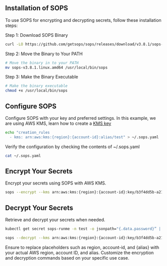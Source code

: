 ## Installation of SOPS

To use SOPS for encrypting and decrypting secrets, follow these installation steps:

Step 1: Download SOPS Binary

```sh {"id":"01HRQ889ED4XMYJ854F19AH21E"}
curl -LO https://github.com/getsops/sops/releases/download/v3.8.1/sops-v3.8.1.linux.amd64
```

Step 2: Move the Binary to Your PATH

```sh {"id":"01HRQ88TT2RK0AX08N30BWK3PR"}
# Move the binary in to your PATH
mv sops-v3.8.1.linux.amd64 /usr/local/bin/sops
```

Step 3: Make the Binary Executable

```sh {"id":"01HRQ894MN8TG1YM7CCPC0R9DT"}
# Make the binary executable
chmod +x /usr/local/bin/sops
```

## Configure SOPS

Configure SOPS with your key and preferred settings. In this example, we are using AWS KMS, learn how to create a [KMS key](https://docs.aws.amazon.com/kms/latest/developerguide/create-keys.html)

```sh {"id":"01HRQ8AFJBJVENQ3NB8RM29H2J"}
echo "creation_rules
  - kms: arn:aws:kms:{region}:{account-id}:alias/test" > ~/.sops.yaml
```

Verify the configuration by checking the contents of ~/.sops.yaml

```sh {"id":"01HRQ8B3AKVMS82K79TX1Y94BP"}
cat ~/.sops.yaml
```

## Encrypt Your Secrets

Encrypt your secrets using SOPS with AWS KMS.

```sh {"id":"01HRQA75CJ96SFHC8HBTDC7YWS"}
sops --encrypt --kms arn:aws:kms:{region}:{account-id}:key/b3f4dd5b-a217-46b5-aef2-152fa66be8f4 --encryption-context Role:sops-runme-kms-role --encrypted-regex password runme-secrets.yaml > runme-secrets-enc.yaml
```

## Decrypt Your Secrets

Retrieve and decrypt your secrets when needed.

```sh {"id":"01HRQB245GSRCAFWEVE8MWBS0D"}
kubectl get secret sops-runme -n test -o jsonpath="{.data.password}” | base64 --decode
```

```sh {"id":"01HRQB2WR4YA4H90BB640VAMC5"}
sops --decrypt --kms arn:aws:kms:{region}:{account-id}:key/b3f4dd5b-a217-46b5-aef2-152fa66be8f4 --encryption-context Role:sops-runme-kms-role --encrypted-regex password runme-secrets-enc.yaml > runme-secrets.yaml
```

Ensure to replace placeholders such as region, account-id, and {alias} with your actual AWS region, account ID, and alias. Customize the encryption and decryption commands based on your specific use case.
